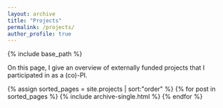```yaml
---
layout: archive
title: "Projects"
permalink: /projects/
author_profile: true
---
```


{% include base_path %}

On this page, I give an overview of externally funded projects that I participated in as a (co)-PI.

{% assign sorted_pages = site.projects | sort:"order" %}
{% for post in sorted_pages %}
  {% include archive-single.html %}
{% endfor %}
